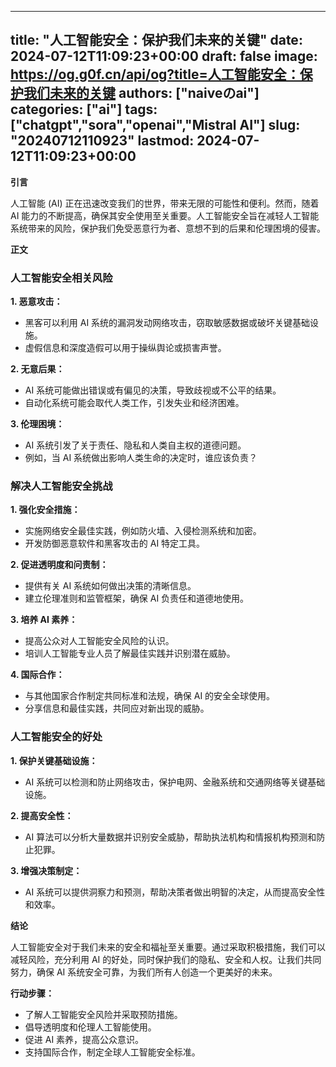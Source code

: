 
---
title: "人工智能安全：保护我们未来的关键"
date: 2024-07-12T11:09:23+00:00
draft: false
image: https://og.g0f.cn/api/og?title=人工智能安全：保护我们未来的关键
authors: ["naiveのai"]
categories: ["ai"]
tags: ["chatgpt","sora","openai","Mistral AI"]
slug: "20240712110923"
lastmod: 2024-07-12T11:09:23+00:00
---
**引言**

人工智能 (AI) 正在迅速改变我们的世界，带来无限的可能性和便利。然而，随着 AI 能力的不断提高，确保其安全使用至关重要。人工智能安全旨在减轻人工智能系统带来的风险，保护我们免受恶意行为者、意想不到的后果和伦理困境的侵害。

**正文**

### 人工智能安全相关风险

**1. 恶意攻击：**
- 黑客可以利用 AI 系统的漏洞发动网络攻击，窃取敏感数据或破坏关键基础设施。
- 虚假信息和深度造假可以用于操纵舆论或损害声誉。

**2. 无意后果：**
- AI 系统可能做出错误或有偏见的决策，导致歧视或不公平的结果。
- 自动化系统可能会取代人类工作，引发失业和经济困难。

**3. 伦理困境：**
- AI 系统引发了关于责任、隐私和人类自主权的道德问题。
- 例如，当 AI 系统做出影响人类生命的决定时，谁应该负责？

### 解决人工智能安全挑战

**1. 强化安全措施：**
- 实施网络安全最佳实践，例如防火墙、入侵检测系统和加密。
- 开发防御恶意软件和黑客攻击的 AI 特定工具。

**2. 促进透明度和问责制：**
- 提供有关 AI 系统如何做出决策的清晰信息。
- 建立伦理准则和监管框架，确保 AI 负责任和道德地使用。

**3. 培养 AI 素养：**
- 提高公众对人工智能安全风险的认识。
- 培训人工智能专业人员了解最佳实践并识别潜在威胁。

**4. 国际合作：**
- 与其他国家合作制定共同标准和法规，确保 AI 的安全全球使用。
- 分享信息和最佳实践，共同应对新出现的威胁。

### 人工智能安全的好处

**1. 保护关键基础设施：**
- AI 系统可以检测和防止网络攻击，保护电网、金融系统和交通网络等关键基础设施。

**2. 提高安全性：**
- AI 算法可以分析大量数据并识别安全威胁，帮助执法机构和情报机构预测和防止犯罪。

**3. 增强决策制定：**
- AI 系统可以提供洞察力和预测，帮助决策者做出明智的决定，从而提高安全性和效率。

**结论**

人工智能安全对于我们未来的安全和福祉至关重要。通过采取积极措施，我们可以减轻风险，充分利用 AI 的好处，同时保护我们的隐私、安全和人权。让我们共同努力，确保 AI 系统安全可靠，为我们所有人创造一个更美好的未来。

**行动步骤：**

* 了解人工智能安全风险并采取预防措施。
* 倡导透明度和伦理人工智能使用。
* 促进 AI 素养，提高公众意识。
* 支持国际合作，制定全球人工智能安全标准。